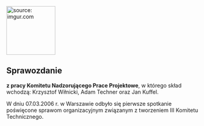 
<a href="https://imgur.com/c7YOUAI"><img src="https://i.imgur.com/c7YOUAI.jpg" alt="source: imgur.com" width="128" height="128"></a>

## Sprawozdanie

**z pracy Komitetu Nadzorującego Prace Projektowe**, w którego skład wchodzą: Krzysztof Wiłnicki, Adam Techner oraz Jan Kuffel.

W dniu 07.03.2006 r. w Warszawie odbyło się pierwsze spotkanie poświęcone sprawom organizacyjnym związanym z tworzeniem III Komitetu Technicznego.
